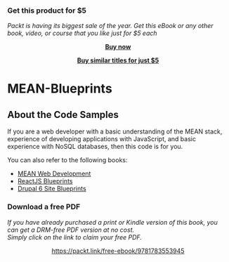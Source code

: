 
### Get this product for $5

<i>Packt is having its biggest sale of the year. Get this eBook or any other book, video, or course that you like just for $5 each</i>


<b><p align='center'>[Buy now](https://packt.link/9781783553945)</p></b>


<b><p align='center'>[Buy similar titles for just $5](https://subscription.packtpub.com/search)</p></b>


# MEAN-Blueprints

About the Code Samples
----------------------

If you are a web developer with a basic understanding of the MEAN stack, experience of developing applications with JavaScript, and basic experience with NoSQL databases, then this code is for you.

You can also refer to the following books:

* [MEAN Web Development](https://www.packtpub.com/web-development/mean-web-development?utm_source=github&utm_medium=related&utm_campaign=9781783983285)
* [ReactJS Blueprints](https://www.packtpub.com/web-development/reactjs-blueprints?utm_source=github&utm_medium=related&utm_campaign=9781785886546)
* [Drupal 6 Site Blueprints](https://www.packtpub.com/web-development/drupal-6-site-blueprints?utm_source=github&utm_medium=related&utm_campaign=9781847199041)
### Download a free PDF

 <i>If you have already purchased a print or Kindle version of this book, you can get a DRM-free PDF version at no cost.<br>Simply click on the link to claim your free PDF.</i>
<p align="center"> <a href="https://packt.link/free-ebook/9781783553945">https://packt.link/free-ebook/9781783553945 </a> </p>
